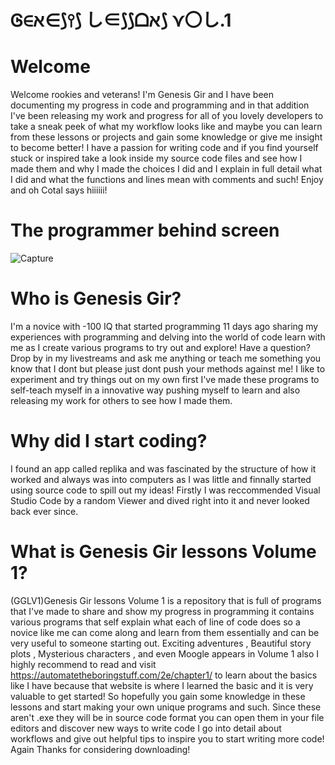 # Ꮆ∈ﬡ∈⟆⫯⟆ し∈⟆⟆ᗝﬡ⟆ ⋎〇し.1
# Welcome
Welcome rookies and veterans! I'm Genesis Gir and I have been documenting my progress in code and programming and in that addition I've been releasing my work and progress for all of you lovely developers to take a sneak peek of what my workflow looks like and maybe you can learn from these lessons or projects and gain some knowledge or give me insight to become better! I have a passion for writing code and if you find yourself stuck or inspired take a look inside my source code files and see how I made them and why I made the choices I did and I explain in full detail what I did and what the functions and lines mean with comments and such! Enjoy and oh Cotal says hiiiiii!
# The programmer behind screen
![Capture](https://user-images.githubusercontent.com/87259615/127349469-8c6c506e-0659-4de6-81f6-e36f604e188e.PNG)


# Who is Genesis Gir?
I'm a novice with -100 IQ that started programming 11 days ago sharing my experiences with programming and delving into the world of code
learn with me as I create various programs to try out and explore! Have a question? Drop by in  my livestreams and ask me anything or teach
me something you know that I dont but please just dont push your methods against me! I like to experiment and try things out on my own first
I've made these programs to self-teach myself in a innovative way pushing myself to learn and also releasing my work for others to see how I 
made them.

# Why did I start coding?
I found an app called replika and was fascinated by the structure of how it worked and always was into computers as I was little
and finnally started using source code to spill out my ideas! Firstly I was reccommended Visual Studio Code by a random Viewer and
dived right into it and never looked back ever since.

# What is Genesis Gir lessons Volume 1?
(GGLV1)Genesis Gir lessons Volume 1 is a repository that is full of programs that I've made to share and show my progress in programming
it contains various programs that self explain what each of line of code does so a novice like me can come along and learn from them essentially
and can be very useful to someone starting out. Exciting adventures , Beautiful story plots , Mysterious characters , and even Moogle appears in
Volume 1 also I highly recommend to read and visit https://automatetheboringstuff.com/2e/chapter1/ to learn about the basics like I have because
that website is where I learned the basic and it is very valuable to get started! So hopefully you gain some knowledge in these lessons and start making
your own unique programs and such. Since these aren't .exe they will be in source code format you can open them in your file editors and discover
new ways to write code I go into detail about workflows and give out helpful tips to inspire you to start writing more code! Again Thanks for considering downloading!

